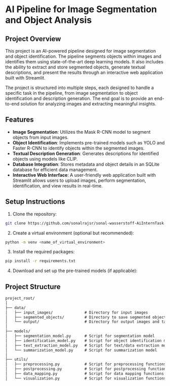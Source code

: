 # AI Pipeline for Image Segmentation and Object Analysis

## Project Overview

This project is an AI-powered pipeline designed for image segmentation and object identification. The pipeline segments objects within images and identifies them using state-of-the-art deep learning models. It also includes the ability to extract and store segmented objects, generate textual descriptions, and present the results through an interactive web application built with Streamlit.

The project is structured into multiple steps, each designed to handle a specific task in the pipeline, from image segmentation to object identification and description generation. The end goal is to provide an end-to-end solution for analyzing images and extracting meaningful insights.

## Features

- **Image Segmentation**: Utilizes the Mask R-CNN model to segment objects from input images.
- **Object Identification**: Implements pre-trained models such as YOLO and Faster R-CNN to identify objects within the segmented images.
- **Textual Description Generation**: Generates descriptions for identified objects using models like CLIP.
- **Database Integration**: Stores metadata and object details in an SQLite database for efficient data management.
- **Interactive Web Interface**: A user-friendly web application built with Streamlit allows users to upload images, perform segmentation, identification, and view results in real-time.


## Setup Instructions

1. Clone the repository:
```bash
git clone https://github.com/sonalrajsr/sonal-wasserstoff-AiInternTask.git
```
2. Create a virtual environment (optional but recommended):
```bash
python -m venv <name_of_virtual_environment>
```
3. Install the required packages:
```bash
pip install -r requirements.txt
```
4. Download and set up the pre-trained models (if applicable):

## Project Structure
```markdown
project_root/
│
├── data/
│   ├── input_images/              # Directory for input images
│   ├── segmented_objects/         # Directory to save segmented object images
│   └── output/                    # Directory for output images and tables
│
├── models/
│   ├── segmentation_model.py      # Script for segmentation model
│   ├── identification_model.py    # Script for object identification model
│   ├── text_extraction_model.py   # Script for text/data extraction model
│   └── summarization_model.py     # Script for summarization model
│
├── utils/
│   ├── preprocessing.py           # Script for preprocessing functions
│   ├── postprocessing.py          # Script for postprocessing functions
│   ├── data_mapping.py            # Script for data mapping functions
│   └── visualization.py           # Script for visualization functions
```
